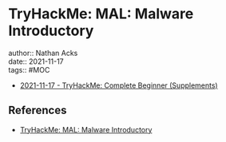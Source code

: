 # TryHackMe: MAL: Malware Introductory

author:: Nathan Acks  
date:: 2021-11-17  
tags:: #MOC

* [2021-11-17 - TryHackMe: Complete Beginner (Supplements)](../log/2021-11-17-tryhackme-complete-beginner-supplements.md)

## References

* [TryHackMe: MAL: Malware Introductory](https://tryhackme.com/room/malmalintroductory)
